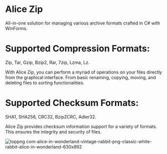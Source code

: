 # Alice Zip
All-in-one solution for managing various archive formats crafted in C# with WinForms.

# Supported Compression Formats:

Zip, Tar, Gzip, Bzip2, Rar, 7zip, Lzma, Lz.

With Alice Zip, you can perform a myriad of operations on your files directly from the graphical interface. 
From basic renaming, copying, moving, and deleting files to sorting functionalities.

# Supported Checksum Formats:

SHA1, SHA256, CRC32, Bzip2CRC, Adler32.

Alice Zip provides checksum information support for a variety of formats.
This ensures the integrity and security of files.

![toppng com-alice-in-wonderland-vintage-rabbit-png-classic-white-rabbit-alice-in-wonderland-630x892](https://github.com/bohdan-stebelskyi/Alice-Zip/assets/144051247/7be793ea-2f1a-4a8c-9ca7-e1783e268329)
